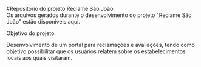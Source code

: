 #Repositório do projeto Reclame São João  
Os arquivos gerados durante o desenvolvimento do projeto "Reclame São João" estão disponíveis aqui.

Objetivo do projeto:

Desenvolvimento de um portal para reclamações e avaliações, tendo
como objetivo possibilitar que os usuários relatem sobre os estabelecimentos
locais aos quais visitaram.
